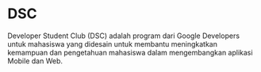 # DSC
Developer Student Club (DSC) adalah program dari Google Developers untuk mahasiswa yang didesain untuk membantu meningkatkan kemampuan dan pengetahuan mahasiswa dalam mengembangkan aplikasi Mobile dan Web.
